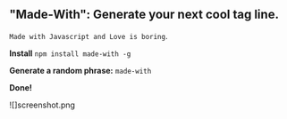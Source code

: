 ## "Made-With": Generate your next cool tag line.

`Made with Javascript and Love is boring`.

**Install**
`npm install made-with -g`

**Generate a random phrase:**
`made-with`

**Done!**

![]screenshot.png
